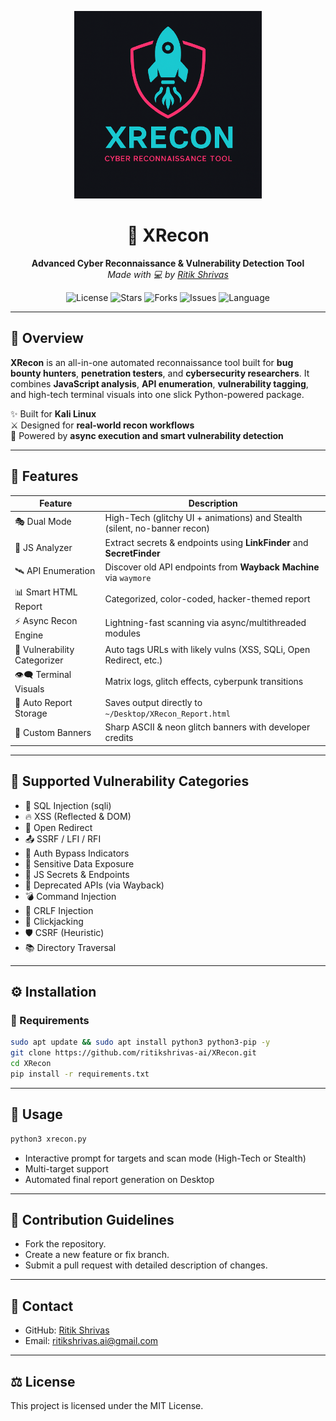 <p align="center">
  <img src="https://github.com/ritikshrivas-ai/XRecon/blob/main/logo?raw=true" width="300" alt="XRecon Logo"/>
</p>

<h1 align="center">🚀 XRecon</h1>
<p align="center">
  <strong>Advanced Cyber Reconnaissance & Vulnerability Detection Tool</strong><br>
  <em>Made with 💻 by <a href="https://github.com/ritikshrivas-ai">Ritik Shrivas</a></em>
</p>

<p align="center">
  <img src="https://img.shields.io/github/license/ritikshrivas-ai/XRecon?style=flat-square" alt="License">
  <img src="https://img.shields.io/github/stars/ritikshrivas-ai/XRecon?style=flat-square" alt="Stars">
  <img src="https://img.shields.io/github/forks/ritikshrivas-ai/XRecon?style=flat-square" alt="Forks">
  <img src="https://img.shields.io/github/issues/ritikshrivas-ai/XRecon?style=flat-square" alt="Issues">
  <img src="https://img.shields.io/github/languages/top/ritikshrivas-ai/XRecon?style=flat-square" alt="Language">
</p>

---

## 📌 Overview

**XRecon** is an all-in-one automated reconnaissance tool built for **bug bounty hunters**, **penetration testers**, and **cybersecurity researchers**. It combines **JavaScript analysis**, **API enumeration**, **vulnerability tagging**, and high-tech terminal visuals into one slick Python-powered package.

✨ Built for **Kali Linux**  
⚔️ Designed for **real-world recon workflows**  
🧠 Powered by **async execution and smart vulnerability detection**

---

## 🧠 Features

| Feature                        | Description |
|-------------------------------|-------------|
| 🎭 Dual Mode                  | High-Tech (glitchy UI + animations) and Stealth (silent, no-banner recon) |
| 🧬 JS Analyzer                | Extract secrets & endpoints using **LinkFinder** and **SecretFinder** |
| 🛰️ API Enumeration            | Discover old API endpoints from **Wayback Machine** via `waymore` |
| 📊 Smart HTML Report          | Categorized, color-coded, hacker-themed report |
| ⚡ Async Recon Engine         | Lightning-fast scanning via async/multithreaded modules |
| 🧠 Vulnerability Categorizer  | Auto tags URLs with likely vulns (XSS, SQLi, Open Redirect, etc.) |
| 👁️‍🗨️ Terminal Visuals          | Matrix logs, glitch effects, cyberpunk transitions |
| 💾 Auto Report Storage        | Saves output directly to `~/Desktop/XRecon_Report.html` |
| 🎨 Custom Banners             | Sharp ASCII & neon glitch banners with developer credits |

---

## 🧪 Supported Vulnerability Categories

- 🧨 SQL Injection (sqli)
- 🔥 XSS (Reflected & DOM)
- 🎣 Open Redirect
- 📤 SSRF / LFI / RFI
- 🔐 Auth Bypass Indicators
- 📎 Sensitive Data Exposure
- 🎯 JS Secrets & Endpoints
- 📡 Deprecated APIs (via Wayback)
- 💣 Command Injection
- 🧼 CRLF Injection
- 🛑 Clickjacking
- 🛡️ CSRF (Heuristic)
- 📚 Directory Traversal

---

## ⚙️ Installation

### 🐍 Requirements
```bash
sudo apt update && sudo apt install python3 python3-pip -y
git clone https://github.com/ritikshrivas-ai/XRecon.git
cd XRecon
pip install -r requirements.txt
```
---
## 🚀 Usage
```bash
python3 xrecon.py
```
- Interactive prompt for targets and scan mode (High-Tech or Stealth)
- Multi-target support
- Automated final report generation on Desktop

---
## 🧠 Contribution Guidelines

- Fork the repository.
- Create a new feature or fix branch.
- Submit a pull request with detailed description of changes.

---
## 📧 Contact
- GitHub: [Ritik Shrivas](https://github.com/ritikshrivas-ai)
- Email: ritikshrivas.ai@gmail.com

---
## ⚖️ License
This project is licensed under the MIT License.
